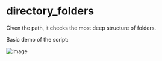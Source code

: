 # directory_folders
Given the path, it checks the most deep structure of folders.

Basic demo of the script:

![image](https://github.com/kumchovylcho/directory_folders/assets/111090547/61a97b24-cab5-497b-9e06-119270edfcc7)

